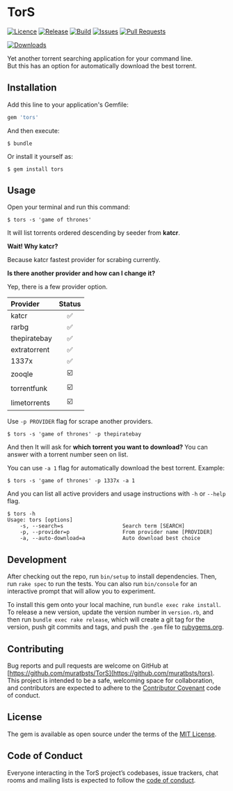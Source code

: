 # TorS

[![Licence](https://img.shields.io/github/license/muratbsts/tors.svg)](https://github.com/muratbsts/tors/blob/master/LICENCE)
[![Release](https://img.shields.io/github/release/muratbsts/tors.svg)](https://github.com/muratbsts/tors/releases)
[![Build](https://travis-ci.org/muratbsts/tors.svg?branch=master)](https://travis-ci.org/muratbsts/tors)
[![Issues](https://img.shields.io/github/issues/muratbsts/tors.svg)](https://github.com/muratbsts/tors/issues)
[![Pull Requests](https://img.shields.io/github/issues-pr/muratbsts/tors.svg)](https://github.com/muratbsts/tors/pulls)

[![Downloads](https://img.shields.io/gem/dt/tors.svg)](https://rubygems.org/gems/tors)

Yet another torrent searching application for your command line.    
But this has an option for automatically download the best torrent.

## Installation

Add this line to your application's Gemfile:

```ruby
gem 'tors'
```

And then execute:

    $ bundle

Or install it yourself as:

    $ gem install tors

## Usage

Open your terminal and run this command:

    $ tors -s 'game of thrones'

It will list torrents ordered descending by seeder from **katcr**.

**Wait! Why katcr?**

Because katcr fastest provider for scrabing currently.

**Is there another provider and how can I change it?**

Yep, there is a few provider option.

| Provider          | Status |
|:------------------|:------:|
| katcr             | ✅     |
| rarbg             | ✅     |
| thepiratebay      | ✅     |
| extratorrent      | ✅     |
| 1337x             | ✅     |
| zooqle            | ☑️     |
| torrentfunk       | ☑️     |
| limetorrents      | ☑️     |

Use `-p PROVIDER` flag for scrape another providers.

    $ tors -s 'game of thrones' -p thepiratebay

And then It will ask for **which torrent you want to download?** You can answer with a torrent number seen on list.

You can use `-a 1` flag for automatically download the best torrent. Example:

    $ tors -s 'game of thrones' -p 1337x -a 1

And you can list all active providers and usage instructions with `-h` or `--help` flag.

    $ tors -h
    Usage: tors [options]
        -s, --search=s                   Search term [SEARCH]
        -p, --provider=p                 From provider name [PROVIDER]
        -a, --auto-download=a            Auto download best choice

## Development

After checking out the repo, run `bin/setup` to install dependencies. Then, run `rake spec` to run the tests. You can also run `bin/console` for an interactive prompt that will allow you to experiment.

To install this gem onto your local machine, run `bundle exec rake install`. To release a new version, update the version number in `version.rb`, and then run `bundle exec rake release`, which will create a git tag for the version, push git commits and tags, and push the `.gem` file to [rubygems.org](https://rubygems.org).

## Contributing

Bug reports and pull requests are welcome on GitHub at [https://github.com/muratbsts/TorS](https://github.com/muratbsts/tors). This project is intended to be a safe, welcoming space for collaboration, and contributors are expected to adhere to the [Contributor Covenant](http://contributor-covenant.org) code of conduct.

## License

The gem is available as open source under the terms of the [MIT License](http://opensource.org/licenses/MIT).

## Code of Conduct

Everyone interacting in the TorS project’s codebases, issue trackers, chat rooms and mailing lists is expected to follow the [code of conduct](https://github.com/muratbsts/tors/blob/master/CODE_OF_CONDUCT.md).
